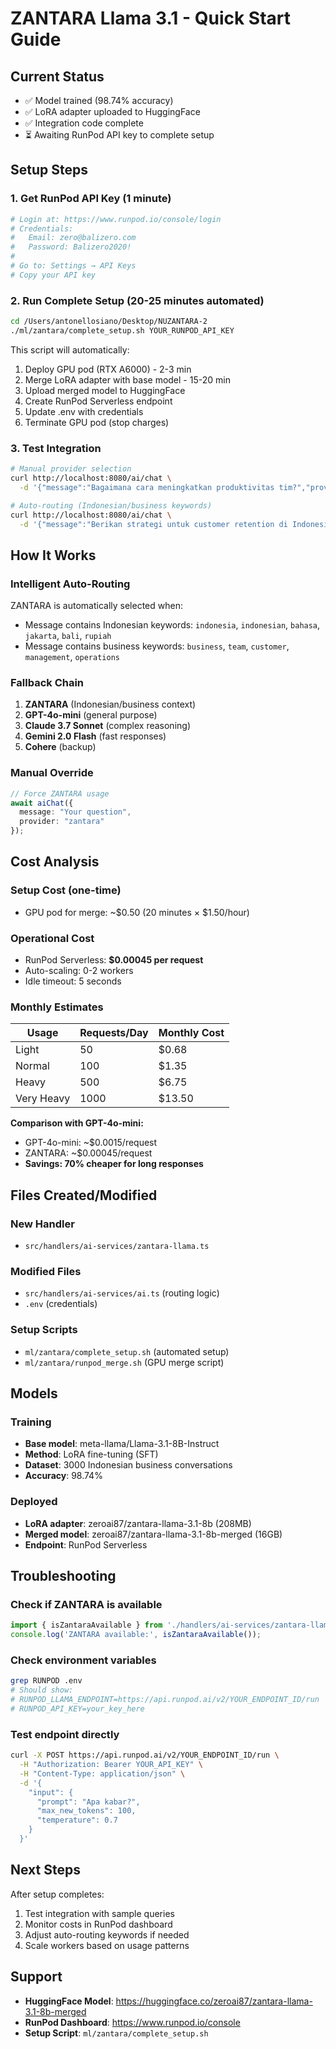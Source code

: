 # ZANTARA Llama 3.1 - Quick Start Guide

## Current Status
- ✅ Model trained (98.74% accuracy)
- ✅ LoRA adapter uploaded to HuggingFace
- ✅ Integration code complete
- ⏳ Awaiting RunPod API key to complete setup

## Setup Steps

### 1. Get RunPod API Key (1 minute)
```bash
# Login at: https://www.runpod.io/console/login
# Credentials:
#   Email: zero@balizero.com
#   Password: Balizero2020!
#
# Go to: Settings → API Keys
# Copy your API key
```

### 2. Run Complete Setup (20-25 minutes automated)
```bash
cd /Users/antonellosiano/Desktop/NUZANTARA-2
./ml/zantara/complete_setup.sh YOUR_RUNPOD_API_KEY
```

This script will automatically:
1. Deploy GPU pod (RTX A6000) - 2-3 min
2. Merge LoRA adapter with base model - 15-20 min
3. Upload merged model to HuggingFace
4. Create RunPod Serverless endpoint
5. Update .env with credentials
6. Terminate GPU pod (stop charges)

### 3. Test Integration
```bash
# Manual provider selection
curl http://localhost:8080/ai/chat \
  -d '{"message":"Bagaimana cara meningkatkan produktivitas tim?","provider":"zantara"}'

# Auto-routing (Indonesian/business keywords)
curl http://localhost:8080/ai/chat \
  -d '{"message":"Berikan strategi untuk customer retention di Indonesia"}'
```

## How It Works

### Intelligent Auto-Routing
ZANTARA is automatically selected when:
- Message contains Indonesian keywords: `indonesia`, `indonesian`, `bahasa`, `jakarta`, `bali`, `rupiah`
- Message contains business keywords: `business`, `team`, `customer`, `management`, `operations`

### Fallback Chain
1. **ZANTARA** (Indonesian/business context)
2. **GPT-4o-mini** (general purpose)
3. **Claude 3.7 Sonnet** (complex reasoning)
4. **Gemini 2.0 Flash** (fast responses)
5. **Cohere** (backup)

### Manual Override
```typescript
// Force ZANTARA usage
await aiChat({
  message: "Your question",
  provider: "zantara"
});
```

## Cost Analysis

### Setup Cost (one-time)
- GPU pod for merge: ~$0.50 (20 minutes × $1.50/hour)

### Operational Cost
- RunPod Serverless: **$0.00045 per request**
- Auto-scaling: 0-2 workers
- Idle timeout: 5 seconds

### Monthly Estimates
| Usage | Requests/Day | Monthly Cost |
|-------|--------------|--------------|
| Light | 50 | $0.68 |
| Normal | 100 | $1.35 |
| Heavy | 500 | $6.75 |
| Very Heavy | 1000 | $13.50 |

**Comparison with GPT-4o-mini:**
- GPT-4o-mini: ~$0.0015/request
- ZANTARA: ~$0.00045/request
- **Savings: 70% cheaper for long responses**

## Files Created/Modified

### New Handler
- `src/handlers/ai-services/zantara-llama.ts`

### Modified Files
- `src/handlers/ai-services/ai.ts` (routing logic)
- `.env` (credentials)

### Setup Scripts
- `ml/zantara/complete_setup.sh` (automated setup)
- `ml/zantara/runpod_merge.sh` (GPU merge script)

## Models

### Training
- **Base model**: meta-llama/Llama-3.1-8B-Instruct
- **Method**: LoRA fine-tuning (SFT)
- **Dataset**: 3000 Indonesian business conversations
- **Accuracy**: 98.74%

### Deployed
- **LoRA adapter**: zeroai87/zantara-llama-3.1-8b (208MB)
- **Merged model**: zeroai87/zantara-llama-3.1-8b-merged (16GB)
- **Endpoint**: RunPod Serverless

## Troubleshooting

### Check if ZANTARA is available
```typescript
import { isZantaraAvailable } from './handlers/ai-services/zantara-llama.js';
console.log('ZANTARA available:', isZantaraAvailable());
```

### Check environment variables
```bash
grep RUNPOD .env
# Should show:
# RUNPOD_LLAMA_ENDPOINT=https://api.runpod.ai/v2/YOUR_ENDPOINT_ID/run
# RUNPOD_API_KEY=your_key_here
```

### Test endpoint directly
```bash
curl -X POST https://api.runpod.ai/v2/YOUR_ENDPOINT_ID/run \
  -H "Authorization: Bearer YOUR_API_KEY" \
  -H "Content-Type: application/json" \
  -d '{
    "input": {
      "prompt": "Apa kabar?",
      "max_new_tokens": 100,
      "temperature": 0.7
    }
  }'
```

## Next Steps

After setup completes:
1. Test integration with sample queries
2. Monitor costs in RunPod dashboard
3. Adjust auto-routing keywords if needed
4. Scale workers based on usage patterns

## Support

- **HuggingFace Model**: https://huggingface.co/zeroai87/zantara-llama-3.1-8b-merged
- **RunPod Dashboard**: https://www.runpod.io/console
- **Setup Script**: `ml/zantara/complete_setup.sh`

